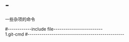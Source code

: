 # -
一些杂项的命令

#------------include file-------------------------<br /> 
1.git-cmd
#-------------------------------------------------<br /> 

